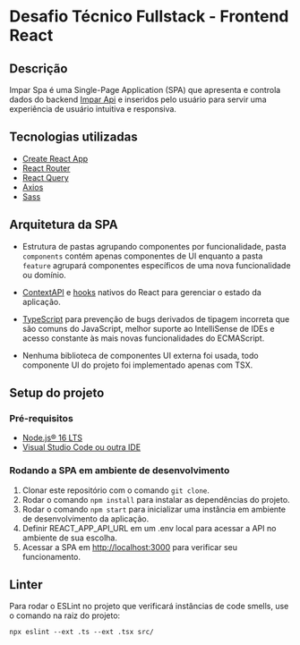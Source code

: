# Desafio Técnico Fullstack - Frontend React

## Descrição

Impar Spa é uma Single-Page Application (SPA) que apresenta e controla dados do backend [Impar Api](https://github.com/matheusb432/impar-challenge-dotnet) e inseridos pelo usuário para
servir uma experiência de usuário intuitiva e responsiva.

## Tecnologias utilizadas

- [Create React App](https://create-react-app.dev/docs/getting-started/)
- [React Router](https://reactrouter.com/en/main)
- [React Query](https://react-query-v3.tanstack.com/)
- [Axios](https://axios-http.com/ptbr/docs/intro)
- [Sass](https://sass-lang.com/documentation/)

## Arquitetura da SPA

- Estrutura de pastas agrupando componentes por funcionalidade, pasta `components` contém apenas componentes de UI enquanto a pasta `feature` agrupará componentes específicos de uma nova funcionalidade ou domínio.

- [ContextAPI](https://reactjs.org/docs/context.html) e [hooks](https://reactjs.org/docs/hooks-reference.html) nativos do React para gerenciar o estado da aplicação.

- [TypeScript](https://www.typescriptlang.org/) para prevenção de bugs derivados de tipagem incorreta que são comuns do JavaScript, melhor suporte ao IntelliSense de IDEs e acesso constante às mais novas funcionalidades do ECMAScript.

- Nenhuma biblioteca de componentes UI externa foi usada, todo componente UI do projeto foi implementado apenas com TSX.

## Setup do projeto

### Pré-requisitos

- [Node.js® 16 LTS](https://nodejs.org/en/)
- [Visual Studio Code ou outra IDE](https://code.visualstudio.com/)

### Rodando a SPA em ambiente de desenvolvimento

1. Clonar este repositório com o comando `git clone`.
2. Rodar o comando `npm install` para instalar as dependências do projeto.
3. Rodar o comando `npm start` para inicializar uma instância em ambiente de desenvolvimento da aplicação.
4. Definir REACT_APP_API_URL em um .env local para acessar a API no ambiente de sua escolha.
5. Acessar a SPA em <http://localhost:3000> para verificar seu funcionamento.

## Linter

Para rodar o ESLint no projeto que verificará instâncias de code smells, use o comando na raiz do projeto:

`npx eslint --ext .ts --ext .tsx src/`
